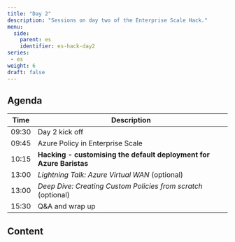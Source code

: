 ```yaml
---
title: "Day 2"
description: "Sessions on day two of the Enterprise Scale Hack."
menu:
  side:
    parent: es
    identifier: es-hack-day2
series:
 - es
weight: 6
draft: false
---
```


## Agenda

| **Time** | **Description**
|---|---|
| 09:30 | Day 2 kick off |
| 09:45 | Azure Policy in Enterprise Scale |
| 10:15 | **Hacking - customising the default deployment for Azure Baristas** |
| 13:00 | _Lightning Talk: Azure Virtual WAN_ (optional) |
| 13:00 | _Deep Dive: Creating Custom Policies from scratch_ (optional) |
| 15:30 | Q&A and wrap up |

## Content
